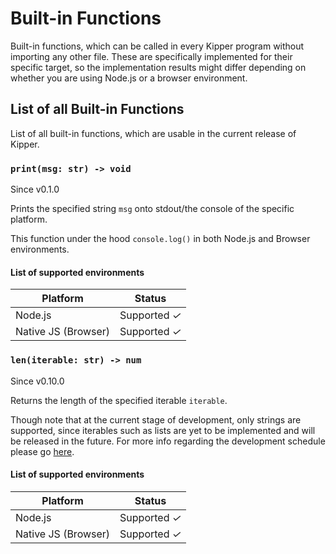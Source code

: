 # Built-in Functions

Built-in functions, which can be called in every Kipper program without importing any other
file. These are specifically implemented for their specific target, so the implementation
results might differ depending on whether you are using Node.js or a browser environment.

## List of all Built-in Functions

List of all built-in functions, which are usable in the current release of Kipper.

<h3 id="print" class="starts-with-code-tag"><code>print(msg: str) -> void</code></h3>

<p class="docs-version-indicator">Since v0.1.0</p>

Prints the specified string `msg` onto stdout/the console of the specific platform.

This function under the hood `console.log()` in both Node.js and Browser environments.

#### List of supported environments

| Platform            | Status                                       |
| ------------------- | -------------------------------------------- |
| Node.js             | Supported <em class="green-checkmark">✓</em> |
| Native JS (Browser) | Supported <em class="green-checkmark">✓</em> |

<h3 id="len" class="starts-with-code-tag"><code>len(iterable: str) -> num</code></h3>

<p class="docs-version-indicator">Since v0.10.0</p>

Returns the length of the specified iterable `iterable`.

Though note that at the current stage of development, only strings are supported, since iterables such as lists are yet
to be implemented and will be released in the future. For more info regarding the development schedule please go
<a href="<%- roadmapURL %>">here</a>.

#### List of supported environments

| Platform            | Status                                       |
| ------------------- | -------------------------------------------- |
| Node.js             | Supported <em class="green-checkmark">✓</em> |
| Native JS (Browser) | Supported <em class="green-checkmark">✓</em> |
